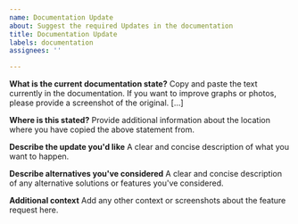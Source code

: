 ```yaml
---
name: Documentation Update
about: Suggest the required Updates in the documentation
title: Documentation Update
labels: documentation
assignees: ''

---
```


**What is the current documentation state?**
Copy and paste the text currently in the documentation. If you want to improve graphs or photos, please provide a screenshot of the original. [...]

**Where is this stated?**
Provide additional information about the location where you have copied the above statement from.

**Describe the update you'd like**
A clear and concise description of what you want to happen.

**Describe alternatives you've considered**
A clear and concise description of any alternative solutions or features you've considered.

**Additional context**
Add any other context or screenshots about the feature request here.
